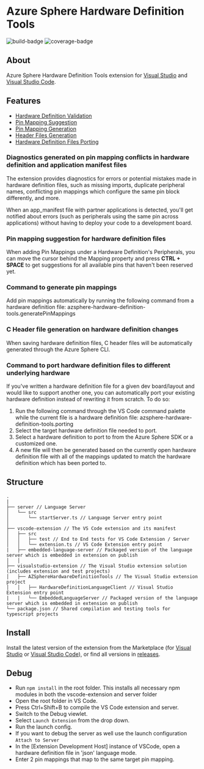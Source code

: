 # Azure Sphere Hardware Definition Tools
![build-badge](https://github.com/Azure-Sphere-Tools/azsphere-hardware-definition-tools/actions/workflows/build.yml/badge.svg)
![coverage-badge](https://img.shields.io/badge/dynamic/json?color=success&logo=mocha&logoColor=white&label=Coverage&query=total.statements.pct&url=https%3A%2F%2Fgithub.com%2FAzure-Sphere-Tools%2Fazsphere-hardware-definition-tools%2Freleases%2Fdownload%2Fbadges%2Fcoverage-summary.json)

## About

Azure Sphere Hardware Definition Tools extension for [Visual Studio](https://marketplace.visualstudio.com/items?itemName=ucl-ixn.azspherehardwaredefinitiontools) and [Visual Studio Code](https://marketplace.visualstudio.com/items?itemName=ucl-ixn.azsphere-hardware-definition-tools). 

## Features
- [Hardware Definition Validation](#DiagnosticsGenerated)
- [Pin Mapping Suggestion](#PinSuggestion)
- [Pin Mapping Generation](#PinMappingGeneration)
- [Header Files Generation](#HeaderGeneration)
- [Hardware Definition Files Porting](#Porting)

<!-- ## Functionality And User Guide -->

### Diagnostics generated on pin mapping conflicts in hardware definition and application manifest files <span id='DiagnosticsGenerated'></span>
  The extension provides diagnostics for errors or potential mistakes made in hardware definition files, such as missing imports, duplicate peripheral names, conflicting pin mappings which configure the same pin block differently, and more.

  When an app_manifest file with partner applications is detected, you'll get notified about errors (such as peripherals using the same pin across applications) without having to deploy your code to a development board.


### Pin mapping suggestion for hardware definition files <span id='PinSuggestion'></span>
  When adding Pin Mappings under a Hardware Definition's Peripherals, you can move the cursor behind the Mapping property and press **CTRL + SPACE** to get suggestions for all available pins that haven't been reserved yet.
  

### Command to generate pin mappings <span id='PinMappingGeneration'></span>
  Add pin mappings automatically by running the following command from a hardware definition file: azsphere-hardware-definition-tools.generatePinMappings


### C Header file generation on hardware definition changes <span id='HeaderGeneration'></span>
  When saving hardware definition files, C header files will be automatically generated through the Azure Sphere CLI.


### Command to port hardware definition files to different underlying hardware <span id='Porting'></span>
  If you've written a hardware definition file for a given dev board/layout and would like to support another one, you can automatically port your existing hardware definition instead of rewriting it from scratch. To do so:
  1. Run the following command through the VS Code command palette while the current file is a hardware definition file: azsphere-hardware-definition-tools.porting
  2. Select the target hardware definition file needed to port.
  3. Select a hardware definition to port to from the Azure Sphere SDK or a customized one.
  4. A new file will then be generated based on the currently open hardware definition file with all of the mappings updated to match the hardware definition which has been ported to.


## Structure

```
.
|
├── server // Language Server
│   └── src
│       └── startServer.ts // Language Server entry point
│
├── vscode-extension // The VS Code extension and its manifest
│   ├── src
│   │   ├── test // End to End tests for VS Code Extension / Server
│   │   └── extension.ts // VS Code Extension entry point
|   ├── embedded-language-server // Packaged version of the language server which is embedded in extension on publish
│   │
├── visualstudio-extension // The Visual Studio extension solution (includes extension and test projects)
│   ├── AZSphereHardwareDefinitionTools // The Visual Studio extension project
│   │   ├── HardwareDefinitionLanguageClient // Visual Studio Extension entry point
|   |   └── EmbeddedLanguageServer // Packaged version of the language server which is embedded in extension on publish
└── package.json // Shared compilation and testing tools for typescript projects
```

## Install

Install the latest version of the extension from the Marketplace (for [Visual Studio](https://marketplace.visualstudio.com/items?itemName=ucl-ixn.azspherehardwaredefinitiontools) or [Visual Studio Code](https://marketplace.visualstudio.com/items?itemName=ucl-ixn.azsphere-hardware-definition-tools)), or find all versions in [releases](https://github.com/Azure-Sphere-Tools/azsphere-hardware-definition-tools/releases).

## Debug

- Run `npm install` in the root folder. This installs all necessary npm modules in both the vscode-extension and server folder
- Open the root folder in VS Code.
- Press Ctrl+Shift+B to compile the VS Code extension and server.
- Switch to the Debug viewlet.
- Select `Launch Extension` from the drop down.
- Run the launch config.
- If you want to debug the server as well use the launch configuration `Attach to Server`
- In the [Extension Development Host] instance of VSCode, open a hardware definition file in 'json' language mode.
- Enter 2 pin mappings that map to the same target pin mapping.
